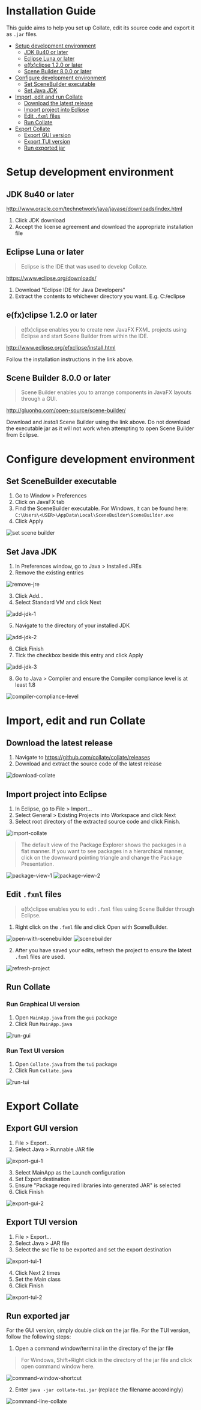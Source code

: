 # Installation Guide
This guide aims to help you set up Collate, edit its source code and export it as `.jar` files.

<!-- MarkdownTOC -->

- [Setup development environment](#setup-development-environment)
    - [JDK 8u40 or later](#jdk-8u40-or-later)
    - [Eclipse Luna or later](#eclipse-luna-or-later)
    - [e(fx)clipse 1.2.0 or later](#efxclipse-120-or-later)
    - [Scene Builder 8.0.0 or later](#scene-builder-800-or-later)
- [Configure development environment](#configure-development-environment)
    - [Set SceneBuilder executable](#set-scenebuilder-executable)
    - [Set Java JDK](#set-java-jdk)
- [Import, edit and run Collate](#import-edit-and-run-collate)
    - [Download the latest release](#download-the-latest-release)
    - [Import project into Eclipse](#import-project-into-eclipse)
    - [Edit `.fxml` files](#edit-fxml-files)
    - [Run Collate](#run-collate)
- [Export Collate](#export-collate)
    - [Export GUI version](#export-gui-version)
    - [Export TUI version](#export-tui-version)
    - [Run exported jar](#run-exported-jar)

<!-- /MarkdownTOC -->

# Setup development environment
## JDK 8u40 or later

http://www.oracle.com/technetwork/java/javase/downloads/index.html

1. Click JDK download
2. Accept the license agreement and download the appropriate installation file

## Eclipse Luna or later

> Eclipse is the IDE that was used to develop Collate.

https://www.eclipse.org/downloads/

1. Download "Eclipse IDE for Java Developers"
2. Extract the contents to whichever directory you want. E.g. C:/eclipse

## e(fx)clipse 1.2.0 or later

> e(fx)clipse enables you to create new JavaFX FXML projects using Eclipse and start Scene Builder from within the IDE.

http://www.eclipse.org/efxclipse/install.html

Follow the installation instructions in the link above.

## Scene Builder 8.0.0 or later

> Scene Builder enables you to arrange components in JavaFX layouts through a GUI.

http://gluonhq.com/open-source/scene-builder/

Download and *install* Scene Builder using the link above. Do not download the executable jar as it will not work when attempting to open Scene Builder from Eclipse.

# Configure development environment

## Set SceneBuilder executable

1. Go to Window > Preferences
2. Click on JavaFX tab
3. Find the SceneBuilder executable. For Windows, it can be found here: `C:\Users\<USER>\AppData\Local\SceneBuilder\SceneBuilder.exe`
4. Click Apply

![set scene builder](images/installation-guide/set-scene-builder.png)

## Set Java JDK

1. In Preferences window, go to Java > Installed JREs
2. Remove the existing entries

![remove-jre](images/installation-guide/remove-jre.png)

3. Click Add...
4. Select Standard VM and click Next

![add-jdk-1](images/installation-guide/add-jdk-1.png)

5. Navigate to the directory of your installed JDK

![add-jdk-2](images/installation-guide/add-jdk-2.png)

6. Click Finish
7. Tick the checkbox beside this entry and click Apply

![add-jdk-3](images/installation-guide/add-jdk-3.png)

8. Go to Java > Compiler and ensure the Compiler compliance level is at least 1.8

![compiler-compliance-level](images/installation-guide/compiler-compliance-level.png)

# Import, edit and run Collate

## Download the latest release

1. Navigate to https://github.com/collate/collate/releases
2. Download and extract the source code of the latest release

![download-collate](images/installation-guide/download-collate.png)

## Import project into Eclipse

1. In Eclipse, go to File > Import...
2. Select General > Existing Projects into Workspace and click Next
3. Select root directory of the extracted source code and click Finish.

![import-collate](images/installation-guide/import-collate.png)

> The default view of the Package Explorer shows the packages in a flat manner. If you want to see packages in a hierarchical manner, click on the downward pointing triangle and change the Package Presentation.

![package-view-1](images/installation-guide/package-view-1.png)
![package-view-2](images/installation-guide/package-view-2.png)

## Edit `.fxml` files

> e(fx)clipse enables you to edit `.fxml` files using Scene Builder through Eclipse.

1. Right click on the `.fxml` file and click Open with SceneBuilder.

![open-with-scenebuilder](images/installation-guide/open-with-scenebuilder.png)
![scenebuilder](images/installation-guide/scenebuilder.png)

2. After you have saved your edits, refresh the project to ensure the latest `.fxml` files are used.

![refresh-project](images/installation-guide/refresh-project.png)

## Run Collate

### Run Graphical UI version

1. Open `MainApp.java` from the `gui` package
2. Click Run `MainApp.java`

![run-gui](images/installation-guide/run-gui.png)

### Run Text UI version

1. Open `Collate.java` from the `tui` package
2. Click Run `Collate.java`

![run-tui](images/installation-guide/run-tui.png)

# Export Collate

## Export GUI version

1. File > Export...
2. Select Java > Runnable JAR file

![export-gui-1](images/installation-guide/export-gui-1.png)

3. Select MainApp as the Launch configuration
4. Set Export destination
5. Ensure "Package required libraries into generated JAR" is selected
6. Click Finish

![export-gui-2](images/installation-guide/export-gui-2.png)

## Export TUI version

1. File > Export...
2. Select Java > JAR file
3. Select the src file to be exported and set the export destination

![export-tui-1](images/installation-guide/export-tui-1.png)

4. Click Next 2 times
5. Set the Main class
6. Click Finish

![export-tui-2](images/installation-guide/export-tui-2.png)

## Run exported jar
For the GUI version, simply double click on the jar file.
For the TUI version, follow the following steps:

1. Open a command window/terminal in the directory of the jar file

> For Windows, Shift+Right click in the directory of the jar file and click open command window here.

![command-window-shortcut](images/installation-guide/command-window-shortcut.png)

2. Enter `java -jar collate-tui.jar` (replace the filename accordingly)

![command-line-collate](images/installation-guide/command-line-collate.png)
